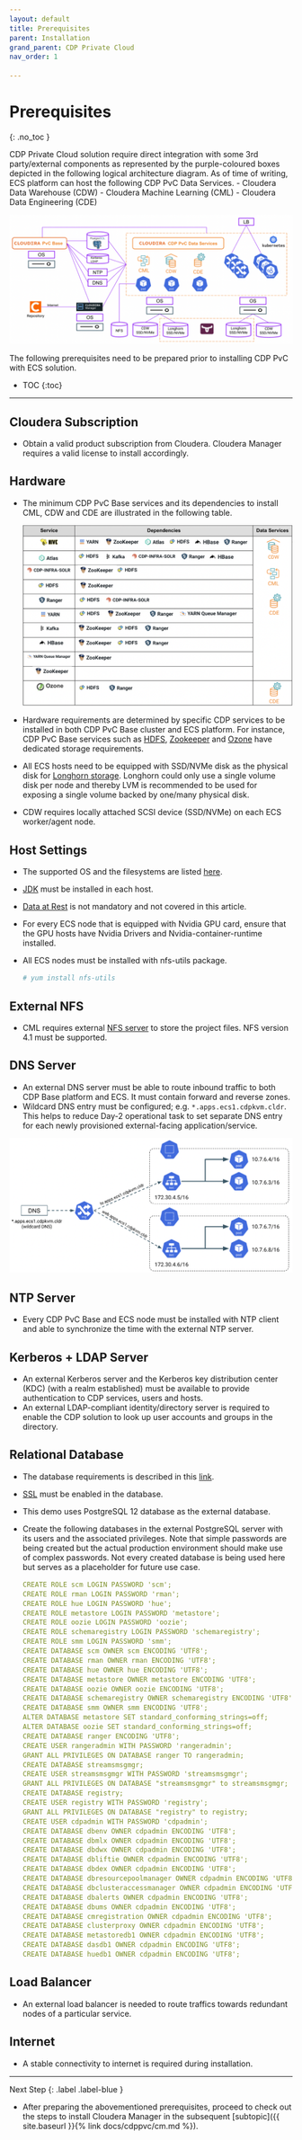 ```yaml
---
layout: default
title: Prerequisites
parent: Installation
grand_parent: CDP Private Cloud
nav_order: 1

---
```


# Prerequisites
{: .no_toc }

CDP Private Cloud solution require direct integration with some 3rd party/external components as represented by the purple-coloured boxes depicted in the following logical architecture diagram. As of time of writing, ECS platform can host the following CDP PvC Data Services.
    - Cloudera Data Warehouse (CDW)
    - Cloudera Machine Learning (CML)
    - Cloudera Data Engineering (CDE)

![](../../assets/images/logical_arch.png)

The following prerequisites need to be prepared prior to installing CDP PvC with ECS solution. 

- TOC
{:toc}

---

## Cloudera Subscription

- Obtain a valid product subscription from Cloudera. Cloudera Manager requires a valid license to install accordingly. 

## Hardware

- The minimum CDP PvC Base services and its dependencies to install CML, CDW and CDE are illustrated in the following table.

    ![](../../assets/images/base_svc_table1.png)
    
- Hardware requirements are determined by specific CDP services to be installed in both CDP PvC Base cluster and ECS platform. For instance, CDP PvC Base services such as [HDFS](https://docs.cloudera.com/cdp-private-cloud-upgrade/latest/release-guide/topics/cdpdc-hdfs.html), [Zookeeper](https://docs.cloudera.com/cdp-private-cloud-upgrade/latest/release-guide/topics/cdpdc-zookeeper.html) and [Ozone](https://docs.cloudera.com/cdp-private-cloud-upgrade/latest/release-guide/topics/cdpdc-ozone.html) have dedicated storage requirements. 
- All ECS hosts need to be equipped with SSD/NVMe disk as the physical disk for [Longhorn storage](https://longhorn.io/docs/1.2.4/best-practices/#minimum-recommended-hardware). Longhorn could only use a single volume disk per node and thereby LVM is recommended to be used for exposing a single volume backed by one/many physical disk.
- CDW requires locally attached SCSI device (SSD/NVMe) on each ECS worker/agent node.


## Host Settings

- The supported OS and the filesystems are listed [here](https://docs.cloudera.com/cdp-private-cloud-base/7.1.7/installation/topics/cdpdc-os-requirements.html).
- [JDK](https://docs.cloudera.com/cdp-private-cloud-base/7.1.7/installation/topics/cdpdc-java-requirements.html) must be installed in each host.
- [Data at Rest](https://docs.cloudera.com/cdp-private-cloud-base/7.1.7/installation/topics/cdpdc-data-at-rest-encryption-requirements.html) is not mandatory and not covered in this article.
- For every ECS node that is equipped with Nvidia GPU card, ensure that the GPU hosts have Nvidia Drivers and Nvidia-container-runtime installed.
- All ECS nodes must be installed with nfs-utils package.

    ```bash
    # yum install nfs-utils
    ```

## External NFS

- CML requires external [NFS server](https://docs.cloudera.com/machine-learning/1.3.4/private-cloud-requirements/topics/ml-pvc-external-nfs-server.html) to store the project files. NFS version 4.1 must be supported.

## DNS Server

- An external DNS server must be able to route inbound traffic to both CDP Base platform and ECS. It must contain forward and reverse zones.
- Wildcard DNS entry must be configured; e.g. `*.apps.ecs1.cdpkvm.cldr`. This helps to reduce Day-2 operational task to set separate DNS entry for each newly provisioned external-facing application/service.

![](../../assets/images/wildcarddns.png)

## NTP Server

- Every CDP PvC Base and ECS node must be installed with NTP client and able to synchronize the time with the external NTP server.

## Kerberos + LDAP Server

- An external Kerberos server and the Kerberos key distribution center (KDC) (with a realm established) must be available to provide authentication to CDP services, users and hosts.
- An external LDAP-compliant identity/directory server is required to enable the CDP solution to look up user accounts and groups in the directory.

## Relational Database

- The database requirements is described in this [link](https://docs.cloudera.com/cdp-private-cloud-base/7.1.7/installation/topics/cdpdc-database-requirements.html). 
- [SSL](https://docs.cloudera.com/cdp-private-cloud-data-services/1.3.4/installation/topics/cdppvc-installation-external-db-setup.html) must be enabled in the database.
- This demo uses PostgreSQL 12 database as the external database.
- Create the following databases in the external PostgreSQL server with its users and the associated privileges. Note that simple passwords are being created but the actual production environment should make use of complex passwords. Not every created database is being used here but serves as a placeholder for future use case.

  ```yaml
  CREATE ROLE scm LOGIN PASSWORD 'scm';
  CREATE ROLE rman LOGIN PASSWORD 'rman';
  CREATE ROLE hue LOGIN PASSWORD 'hue';
  CREATE ROLE metastore LOGIN PASSWORD 'metastore';
  CREATE ROLE oozie LOGIN PASSWORD 'oozie';
  CREATE ROLE schemaregistry LOGIN PASSWORD 'schemaregistry';
  CREATE ROLE smm LOGIN PASSWORD 'smm';
  CREATE DATABASE scm OWNER scm ENCODING 'UTF8';
  CREATE DATABASE rman OWNER rman ENCODING 'UTF8';
  CREATE DATABASE hue OWNER hue ENCODING 'UTF8';
  CREATE DATABASE metastore OWNER metastore ENCODING 'UTF8';
  CREATE DATABASE oozie OWNER oozie ENCODING 'UTF8';
  CREATE DATABASE schemaregistry OWNER schemaregistry ENCODING 'UTF8';
  CREATE DATABASE smm OWNER smm ENCODING 'UTF8';
  ALTER DATABASE metastore SET standard_conforming_strings=off;
  ALTER DATABASE oozie SET standard_conforming_strings=off;
  CREATE DATABASE ranger ENCODING 'UTF8';
  CREATE USER rangeradmin WITH PASSWORD 'rangeradmin';
  GRANT ALL PRIVILEGES ON DATABASE ranger TO rangeradmin;
  CREATE DATABASE streamsmsgmgr;
  CREATE USER streamsmsgmgr WITH PASSWORD 'streamsmsgmgr';
  GRANT ALL PRIVILEGES ON DATABASE "streamsmsgmgr" to streamsmsgmgr;
  CREATE DATABASE registry;
  CREATE USER registry WITH PASSWORD 'registry';
  GRANT ALL PRIVILEGES ON DATABASE "registry" to registry;
  CREATE USER cdpadmin WITH PASSWORD 'cdpadmin';
  CREATE DATABASE dbenv OWNER cdpadmin ENCODING 'UTF8';
  CREATE DATABASE dbmlx OWNER cdpadmin ENCODING 'UTF8';
  CREATE DATABASE dbdwx OWNER cdpadmin ENCODING 'UTF8';
  CREATE DATABASE dbliftie OWNER cdpadmin ENCODING 'UTF8';
  CREATE DATABASE dbdex OWNER cdpadmin ENCODING 'UTF8';
  CREATE DATABASE dbresourcepoolmanager OWNER cdpadmin ENCODING 'UTF8';
  CREATE DATABASE dbclusteraccessmanager OWNER cdpadmin ENCODING 'UTF8';
  CREATE DATABASE dbalerts OWNER cdpadmin ENCODING 'UTF8';
  CREATE DATABASE dbums OWNER cdpadmin ENCODING 'UTF8';
  CREATE DATABASE cmregistration OWNER cdpadmin ENCODING 'UTF8';
  CREATE DATABASE clusterproxy OWNER cdpadmin ENCODING 'UTF8';
  CREATE DATABASE metastoredb1 OWNER cdpadmin ENCODING 'UTF8';
  CREATE DATABASE dasdb1 OWNER cdpadmin ENCODING 'UTF8';
  CREATE DATABASE huedb1 OWNER cdpadmin ENCODING 'UTF8';
  ```

## Load Balancer

- An external load balancer is needed to route traffics towards redundant nodes of a particular service.

## Internet

- A stable connectivity to internet is required during installation.

---
   
   Next Step
   {: .label .label-blue }
   
- After preparing the abovementioned prerequisites, proceed to check out the steps to install Cloudera Manager in the subsequent [subtopic]({{ site.baseurl }}{% link docs/cdppvc/cm.md %}).